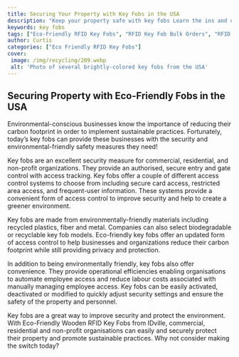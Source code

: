 ```yaml
---
title: Securing Your Property with Key Fobs in the USA
description: "Keep your property safe with key fobs Learn the ins and outs of using key fobs to protect your possessions in the US  from the cost to real-world examples"
keywords: key fobs
tags: ["Eco-Friendly RFID Key Fobs", "RFID Key Fob Bulk Orders", "RFID Key Fob Durability", "RFID Key Fob Applications", "RFID Key Fob Integration", "RFID Key Fob Support"]
author: Curtis
categories: ["Eco Friendly RFID Key Fobs"]
cover: 
 image: /img/recycling/209.webp
 alt: 'Photo of several brightly-colored key fobs from the USA'
---
```

## Securing Property with Eco-Friendly Fobs in the USA

Environmental-conscious businesses know the importance of reducing their carbon footprint in order to implement sustainable practices. Fortunately, today’s key fobs can provide these businesses with the security and environmental-friendly safety measures they need!

Key fobs are an excellent security measure for commercial, residential, and non-profit organizations. They provide an authorised, secure entry and gate control with access tracking. Key fobs offer a couple of different access control systems to choose from including secure card access, restricted area access, and frequent-user information. These systems provide a convenient form of access control to improve security and help to create a greener environment.

Key fobs are made from environmentally-friendly materials including recycled plastics, fiber and metal. Companies can also select biodegradable or recyclable key fob models. Eco-friendly key fobs offer an updated form of access control to help businesses and organizations reduce their carbon footprint while still providing privacy and protection.

In addition to being environmentally friendly, key fobs also offer convenience. They provide operational efficiencies enabling organisations to automate employee access and reduce labour costs associated with manually managing employee access. Key fobs can be easily activated, deactivated or modified to quickly adjust security settings and ensure the safety of the property and personnel.

Key fobs are a great way to improve security and protect the environment. With Eco-Friendly Wooden RFID Key Fobs from IDville, commercial, residential and non-profit organisations can easily and securely protect their property and promote sustainable practices. Why not consider making the switch today?
